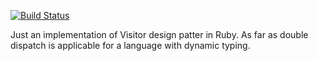 [![Build Status](https://secure.travis-ci.org/dmitriy-kiriyenko/Visitor.png)](http://travis-ci.org/dmitriy-kiriyenko/Visitor)

Just an implementation of Visitor design patter in Ruby. As far as double dispatch is applicable for a language with dynamic typing.
